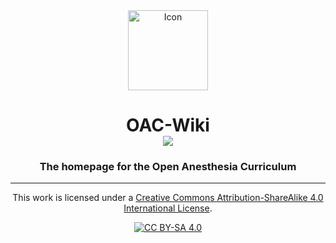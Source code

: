 <div align="center">
  <span align="center"><img width="128" height="128" class="center" src="https://user-images.githubusercontent.com/786092/109433185-157a4500-79dd-11eb-9c57-3b7a5fa42fdd.png" alt="Icon"></span>
  <h1 align="center">OAC-Wiki<br>
  <img src="https://img.shields.io/badge/License-CC%20BY--SA%204.0-lightgrey.svg"></h1>
  <h3 align="center">The homepage for the Open Anesthesia Curriculum</h3>
<div align="center">

</div>


------------------

This work is licensed under a
[Creative Commons Attribution-ShareAlike 4.0 International License][cc-by-sa].

[![CC BY-SA 4.0][cc-by-sa-image]][cc-by-sa]

[cc-by-sa]: http://creativecommons.org/licenses/by-sa/4.0/
[cc-by-sa-image]: https://licensebuttons.net/l/by-sa/4.0/88x31.png
[cc-by-sa-shield]: https://img.shields.io/badge/License-CC%20BY--SA%204.0-lightgrey.svg
